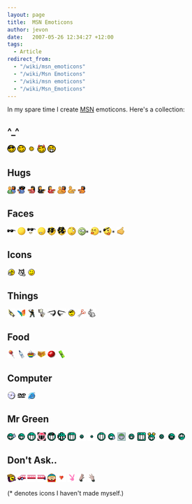 ```yaml
---
layout: page
title:  MSN Emoticons
author: jevon
date:   2007-05-26 12:34:27 +12:00
tags:
  - Article
redirect_from:
  - "/wiki/msn_emoticons"
  - "/wiki/Msn Emoticons"
  - "/wiki/msn emoticons"
  - "/wiki/Msn_Emoticons"
---
```


In my spare time I create [MSN](MSN.md) emoticons. Here's a collection:

## ^_^
<img src="/img/msn/^_^ cool.png"> <img src="/img/msn/^_^.png"> <img src="/img/msn/^_^small.png"> <img src="/img/msn/evil ^_^.png"> <img src="/img/msn/mr^.png"> 

## Hugs
<img src="/img/msn/bighug-wide2.png"> <img src="/img/msn/girlhugglasses.png"> <img src="/img/msn/jesshug.png"> <img src="/img/msn/jevongoth.png"> <img src="/img/msn/jevonhug.png">  <img src="/img/msn/naked-hug.png"> <img src="/img/msn/naked-lefthug.png"> <img src="/img/msn/naked-righthug.png">

## Faces
<img src="/img/msn/sunglasses.png"> <img src="/img/msn/template.png"> <img src="/img/msn/sunglasses-face.png"> <img src="/img/msn/hmansmile.png"> <img src="/img/msn/hh.png"> <img src="/img/msn/hhh.png"> <img src="/img/msn/9-).png"> <img src="/img/msn/dodge.png">* <img src="/img/msn/poketongue.png">*  <img src="/img/msn/yar.png">* <img src="/img/msn/y2.png">

## Icons
<img src="/img/msn/fyrre.png"> <img src="/img/msn/fyrrecat.png"> <img src="/img/msn/journals wink.png">

## Things
<img src="/img/msn/banana.png"> <img src="/img/msn/butterfly2.gif"> <img src="/img/msn/ninja.png"> <img src="/img/msn/toilet.png"> <img src="/img/msn/whip.png"> <img src="/img/msn/whip2.png"> <img src="/img/msn/pirate.png">  <img src="/img/msn/scissors.png"> <img src="/img/msn/bunny.png">

## Food
<img src="/img/msn/chupachup.png"> <img src="/img/msn/h2go_bottle.png"> <img src="/img/msn/rainbowcoffee.png"> <img src="/img/msn/sandwich.png"> <img src="/img/msn/skittle2.png"> <img src="/img/msn/v_can.png"> 

## Computer
<img src="/img/msn/cd.png"> <img src="/img/msn/DVD.png"> <img src="/img/msn/explorer.png">

## Mr Green
<img src="/img/msn/heh.png"> <img src="/img/msn/mrgreen.png"> <img src="/img/msn/mrgreen-big.png"> <img src="/img/msn/mrgreen-big-inv.png"> <img src="/img/msn/mrgreen-cool.png"> <img src="/img/msn/mrgreen-fucking ugly.png"> <img src="/img/msn/mrgreen-huge.png"> <img src="/img/msn/mrgreen-nano.png"> <img src="/img/msn/mrgreen-pico.png"> <img src="/img/msn/mrgreen-round.png"> <img src="/img/msn/mrgreen-sad.png"> <img src="/img/msn/mrgreen-sign.png"> <img src="/img/msn/mrgreen-small.png"> <img src="/img/msn/mrgreen-square.png"> <img src="/img/msn/mrgreenstar.png"> <img src="/img/msn/mrgreen-tiny.png"> <img src="/img/msn/mrgreen-tooth.png"> <img src="/img/msn/mrgreen-u.png"> 

## Don't Ask..
<img src="/img/msn/blocknono.png"> <img src="/img/msn/car1.png"> <img src="/img/msn/car2.png"> <img src="/img/msn/car3.png"> <img src="/img/msn/cartman.png"> <img src="/img/msn/heartsmall.png"> <img src="/img/msn/playboy.png"> <img src="/img/msn/westside_1.png"> <img src="/img/msn/westside_2.png"> 

(* denotes icons I haven't made myself.)
